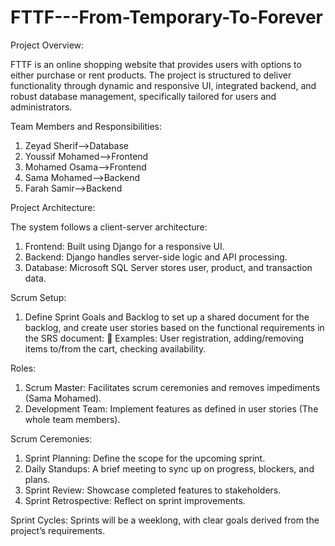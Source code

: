 # FTTF---From-Temporary-To-Forever

Project Overview:


FTTF is an online shopping website that provides users with options to either purchase or rent products. The project is structured to deliver functionality through dynamic and responsive UI, integrated backend, and robust database management, specifically tailored for users and administrators.


Team Members and Responsibilities:


1. Zeyad Sherif-->Database	
2. Youssif Mohamed-->Frontend
3. Mohamed Osama-->Frontend
4. Sama Mohamed-->Backend	
5. Farah Samir-->Backend	


Project Architecture:


The system follows a client-server architecture:
1. Frontend: Built using Django for a responsive UI.
2. Backend: Django handles server-side logic and API processing.
3. Database: Microsoft SQL Server stores user, product, and transaction data.


Scrum Setup:
1.	Define Sprint Goals and Backlog to set up a shared document for the backlog, and create user stories based on the functional requirements in the SRS document:
	Examples: User registration, adding/removing items to/from the cart, checking availability.


Roles:
1. Scrum Master: Facilitates scrum ceremonies and removes impediments (Sama Mohamed).
2. Development Team: Implement features as defined in user stories (The whole team members).


Scrum Ceremonies:
1. Sprint Planning: Define the scope for the upcoming sprint.
2. Daily Standups: A brief meeting to sync up on progress, blockers, and plans.
3. Sprint Review: Showcase completed features to stakeholders.
4. Sprint Retrospective: Reflect on sprint improvements.


Sprint Cycles:
Sprints will be a weeklong, with clear goals derived from the project’s requirements.
